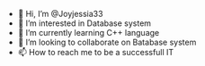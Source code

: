 - 👋 Hi, I’m @Joyjessia33
- 👀 I’m interested in Database system
- 🌱 I’m currently learning C++ language
- 💞️ I’m looking to collaborate on Batabase system
- 📫 How to reach me to be a successfull IT

<!---
Joyjessia33/Joyjessia33 is a ✨ special ✨ repository because its `README.md` (this file) appears on your GitHub profile.
You can click the Preview link to take a look at your changes.
--->
